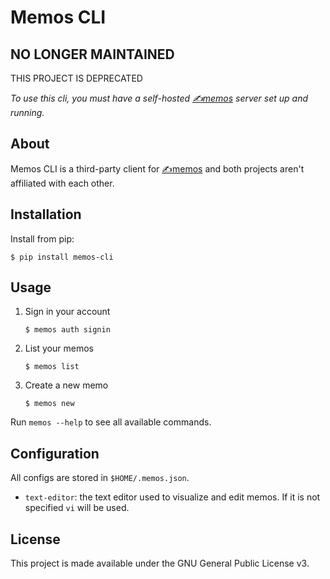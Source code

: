 # Memos CLI

## NO LONGER MAINTAINED

THIS PROJECT IS DEPRECATED

*To use this cli, you must have a self-hosted [✍️memos](https://github.com/usememos/memos) server set up and running.*

## About

Memos CLI is a third-party client for [✍️memos](https://github.com/usememos/memos) and both projects aren't affiliated with each other.

## Installation

Install from pip:

```
$ pip install memos-cli 
```

## Usage

1. Sign in your account

    ```
    $ memos auth signin
    ````
2. List your memos

    ```
    $ memos list
    ```
3. Create a new memo

    ```
    $ memos new
    ```

Run `memos --help` to see all available commands.

## Configuration

All configs are stored in `$HOME/.memos.json`.

- `text-editor`: the text editor used to visualize and edit memos. If it is not specified `vi` will be used.

## License

This project is made available under the GNU General Public License v3.
